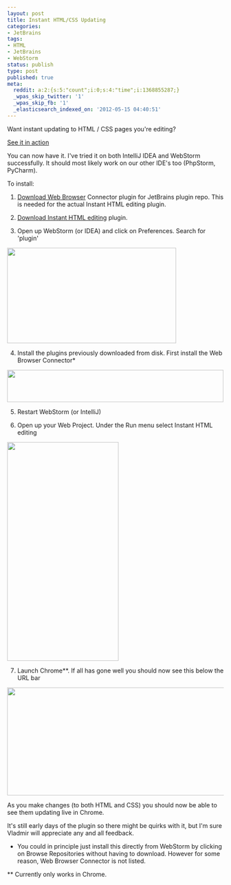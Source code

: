 ```yaml
---
layout: post
title: Instant HTML/CSS Updating
categories:
- JetBrains
tags:
- HTML
- JetBrains
- WebStorm
status: publish
type: post
published: true
meta:
  reddit: a:2:{s:5:"count";i:0;s:4:"time";i:1368855287;}
  _wpas_skip_twitter: '1'
  _wpas_skip_fb: '1'
  _elasticsearch_indexed_on: '2012-05-15 04:40:51'
---
```

Want instant updating to HTML / CSS pages you're editing?

<a href="http://www.screenr.com/L3K8">See it in action</a>

You can now have it. I've tried it on both IntelliJ IDEA and WebStorm successfully. It should most likely work on our other IDE's too (PhpStorm, PyCharm).

To install:

1. <a href="http://plugins.intellij.net/plugin/?&amp;id=7006">Download Web Browser</a> Connector plugin for JetBrains plugin repo. This is needed for the actual Instant HTML editing plugin.

2. <a href="http://plugins.intellij.net/plugin/?&amp;id=7007">Download Instant HTML editing</a> plugin.

3. Open up WebStorm (or IDEA) and click on Preferences. Search for 'plugin'

<img title="plugin" src="{{ site.images }}/html-1.png" alt="" width="393" height="222" />

4. Install the plugins previously downloaded from disk. First install the Web Browser Connector*

<img class="alignnone size-full wp-image-2555" title="pluginfile" src="{{ site.images }}/html-2.png" alt="" width="503" height="75" />

5. Restart WebStorm (or IntelliJ)

6. Open up your Web Project. Under the Run menu select Instant HTML editing

<img class="alignnone size-full wp-image-2553" title="menu" src="{{ site.images }}/html-3.png" alt="" width="259" height="509" />

7. Launch Chrome**. If all has gone well you should now see this below the URL bar

<img class="alignnone size-full wp-image-2556" title="sample" src="{{ site.images }}/html-4.png" alt="" width="529" height="251" />

As you make changes (to both HTML and CSS) you should now be able to see them updating live in Chrome.

It's still early days of the plugin so there might be quirks with it, but I'm sure Vladmir will appreciate any and all feedback.

* You could in principle just install this directly from WebStorm by clicking on Browse Repositories without having to download. However for some reason, Web Browser Connector is not listed.

** Currently only works in Chrome.

